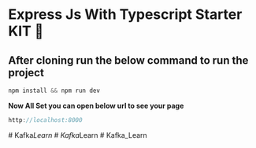 # Express Js With Typescript Starter KIT 🙌

## After cloning run the below command to run the project

```js
npm install && npm run dev
```

**Now All Set you can open below url to see your page**

```js 
http://localhost:8000
```
#   K a f k a _ L e a r n  
 #   K a f k a _ L e a r n  
 #   K a f k a _ L e a r n  
 